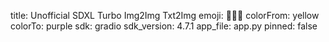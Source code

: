 title: Unofficial SDXL Turbo Img2Img Txt2Img
emoji: 💬🌁🌁
colorFrom: yellow
colorTo: purple
sdk: gradio
sdk_version: 4.7.1
app_file: app.py
pinned: false